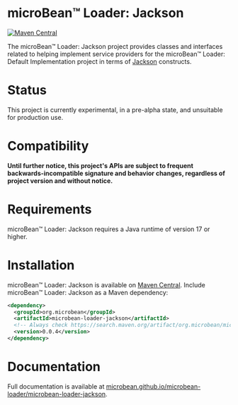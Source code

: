 # microBean™ Loader: Jackson

[![Maven Central](https://maven-badges.herokuapp.com/maven-central/org.microbean/microbean-loader-jackson/badge.svg)](https://maven-badges.herokuapp.com/maven-central/org.microbean/microbean-loader-jackson)

The microBean™ Loader: Jackson project provides classes and interfaces
related to helping implement service providers for the microBean™
Loader: Default Implementation project in terms of
[Jackson](https://github.com/FasterXML/jackson-databind) constructs.

# Status

This project is currently experimental, in a pre-alpha state, and
unsuitable for production use.

# Compatibility

**Until further notice, this project's APIs are subject to frequent
backwards-incompatible signature and behavior changes, regardless of
project version and without notice.**

# Requirements

microBean™ Loader: Jackson requires a Java runtime of version 17 or
higher.

# Installation

microBean™ Loader: Jackson is available on [Maven
Central](https://search.maven.org/).  Include microBean™ Loader:
Jackson as a Maven dependency:

```xml
<dependency>
  <groupId>org.microbean</groupId>
  <artifactId>microbean-loader-jackson</artifactId>
  <!-- Always check https://search.maven.org/artifact/org.microbean/microbean-loader-jackson for up-to-date available versions. -->
  <version>0.0.4</version>
</dependency>
```

# Documentation

Full documentation is available at
[microbean.github.io/microbean-loader/microbean-loader-jackson](https://microbean.github.io/microbean-loader/microbean-loader-jackson).
